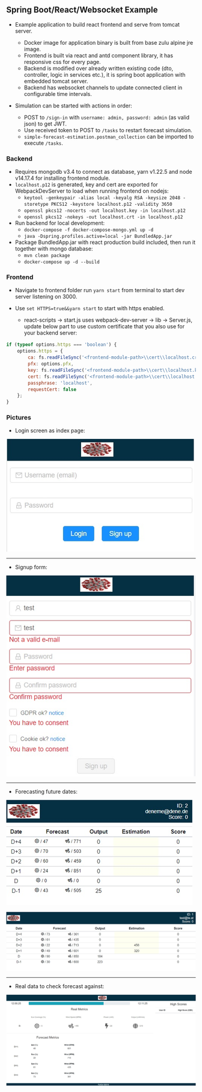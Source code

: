 ## Spring Boot/React/Websocket Example

* Example application to build react frontend and serve from tomcat server.
    * Docker image for application binary is built from base zulu alpine jre image.
    * Frontend is built via react and antd component library, it has responsive css for every page.
    * Backend is modified over already written existing code (dto, controller, logic in services etc.), it is spring
      boot application with embedded tomcat server.
    * Backend has websocket channels to update connected client in configurable time intervals.

* Simulation can be started with actions in order:
    * POST to `/sign-in` with `username: admin, password: admin` (as valid json) to get JWT.
    * Use received token to POST to `/tasks` to restart forecast simulation.
    * `simple-forecast-estimation.postman_collection` can be imported to execute `/tasks`.

### Backend

* Requires mongodb v3.4 to connect as database, yarn v1.22.5 and node v14.17.4 for installing frontend module.
* `localhost.p12` is generated, key and cert are exported for WebpackDevServer to load when running frontend on nodejs:
    * `keytool -genkeypair -alias local -keyalg RSA -keysize 2048 -storetype PKCS12 -keystore localhost.p12 -validity 3650`
    * `openssl pkcs12 -nocerts -out localhost.key -in localhost.p12`
    * `openssl pkcs12 -nokeys -out localhost.crt -in localhost.p12`
* Run backend for local development:
    * `docker-compose -f docker-compose-mongo.yml up -d`
    * `java -Dspring.profiles.active=local -jar BundledApp.jar`
* Package BundledApp.jar with react production build included, then run it together with mongo database:
    * `mvn clean package`
    * `docker-compose up -d --build`

### Frontend

* Navigate to frontend folder run `yarn start` from terminal to start dev server listening on 3000.

* Use `set HTTPS=true&&yarn start` to start with https enabled.
    * react-scripts -> start.js uses webpack-dev-server -> lib -> Server.js, update below part to use custom certificate
      that you also use for your backend server:

```javascript
if (typeof options.https === 'boolean') {
    options.https = {
        ca: fs.readFileSync('<frontend-module-path>\\cert\\localhost.crt'),
        pfx: options.pfx,
        key: fs.readFileSync('<frontend-module-path>\\cert\\localhost.key'),
        cert: fs.readFileSync('<frontend-module-path>\\cert\\localhost.crt'),
        passphrase: 'localhost',
        requestCert: false
    };
}
```

### Pictures

* Login screen as index page:

![1](readme-resources/1.jpg)

---

* Signup form:

![2](readme-resources/2.jpg)

---

* Forecasting future dates:

![3](readme-resources/3.jpg)

![4](readme-resources/4.jpg)

---

* Real data to check forecast against:

![5](readme-resources/5.jpg)